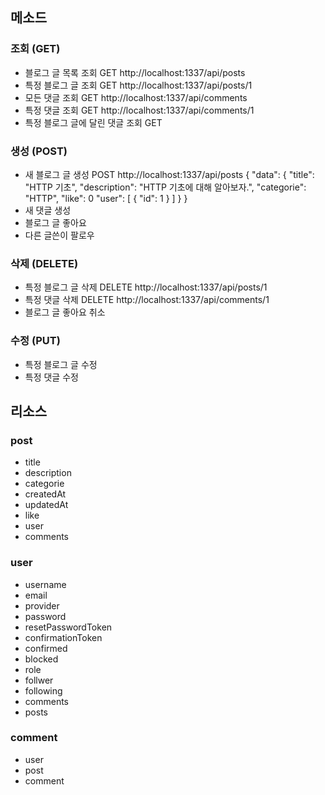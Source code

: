 ## 메소드

### 조회 (GET)
- 블로그 글 목록 조회 GET http://localhost:1337/api/posts
- 특정 블로그 글 조회 GET http://localhost:1337/api/posts/1
- 모든 댓글 조회 GET http://localhost:1337/api/comments
- 특정 댓글 조회 GET http://localhost:1337/api/comments/1
- 특정 블로그 글에 달린 댓글 조회 GET 

### 생성 (POST)
- 새 블로그 글 생성 POST http://localhost:1337/api/posts
{
  "data": {
    "title": "HTTP 기초",
    "description": "HTTP 기초에 대해 알아보자.",
    "categorie": "HTTP",
    "like": 0
    "user": [
      {
        "id": 1
      }
    ]
  } 
}
- 새 댓글 생성
- 블로그 글 좋아요
- 다른 글쓴이 팔로우

### 삭제 (DELETE)
- 특정 블로그 글 삭제 DELETE http://localhost:1337/api/posts/1
- 특정 댓글 삭제 DELETE http://localhost:1337/api/comments/1
- 블로그 글 좋아요 취소

### 수정 (PUT)
- 특정 블로그 글 수정 
- 특정 댓글 수정

## 리소스

### post
- title
- description
- categorie
- createdAt
- updatedAt
- like
- user
- comments

### user
- username
- email
- provider
- password
- resetPasswordToken
- confirmationToken
- confirmed
- blocked
- role
- follwer
- following
- comments
- posts

### comment
- user
- post
- comment